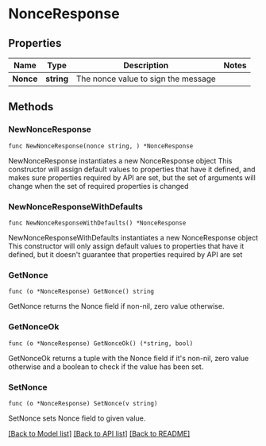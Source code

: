 # NonceResponse

## Properties

Name | Type | Description | Notes
------------ | ------------- | ------------- | -------------
**Nonce** | **string** | The nonce value to sign the message | 

## Methods

### NewNonceResponse

`func NewNonceResponse(nonce string, ) *NonceResponse`

NewNonceResponse instantiates a new NonceResponse object
This constructor will assign default values to properties that have it defined,
and makes sure properties required by API are set, but the set of arguments
will change when the set of required properties is changed

### NewNonceResponseWithDefaults

`func NewNonceResponseWithDefaults() *NonceResponse`

NewNonceResponseWithDefaults instantiates a new NonceResponse object
This constructor will only assign default values to properties that have it defined,
but it doesn't guarantee that properties required by API are set

### GetNonce

`func (o *NonceResponse) GetNonce() string`

GetNonce returns the Nonce field if non-nil, zero value otherwise.

### GetNonceOk

`func (o *NonceResponse) GetNonceOk() (*string, bool)`

GetNonceOk returns a tuple with the Nonce field if it's non-nil, zero value otherwise
and a boolean to check if the value has been set.

### SetNonce

`func (o *NonceResponse) SetNonce(v string)`

SetNonce sets Nonce field to given value.



[[Back to Model list]](../README.md#documentation-for-models) [[Back to API list]](../README.md#documentation-for-api-endpoints) [[Back to README]](../README.md)


